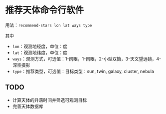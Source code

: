# 推荐天体命令行软件
用法：`recommend-stars lon lat ways type`

其中
- `lon`：观测地经度，单位：度
- `lat`：观测地纬度，单位：度
- `ways`：观测方式，可选值：1-肉眼，1-肉眼，2-小型双筒，3-天文望远镜，4-深空摄影
- `type`：推荐类型，可选值：目标类型：sun, twin, galaxy, cluster, nebula


## TODO
- 计算天体的升落时间并筛选可观测目标
- 完善天体数据库